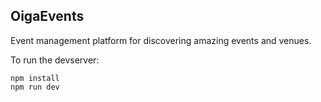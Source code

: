 ## OigaEvents

Event management platform for discovering amazing events and venues.

To run the devserver:
```
npm install
npm run dev
```
